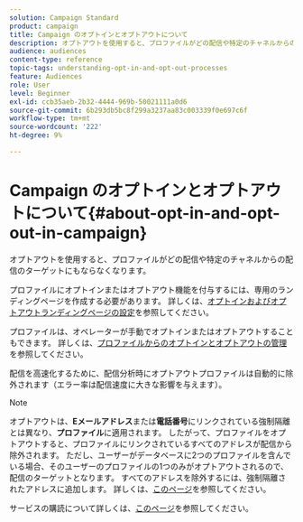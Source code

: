 ```yaml
---
solution: Campaign Standard
product: campaign
title: Campaign のオプトインとオプトアウトについて
description: オプトアウトを使用すると、プロファイルがどの配信や特定のチャネルからの配信のターゲットにもならなくなります。
audience: audiences
content-type: reference
topic-tags: understanding-opt-in-and-opt-out-processes
feature: Audiences
role: User
level: Beginner
exl-id: ccb35aeb-2b32-4444-969b-50021111a0d6
source-git-commit: 6b293db5bc8f299a3237aa83c003339f0e697c6f
workflow-type: tm+mt
source-wordcount: '222'
ht-degree: 9%

---
```


# Campaign のオプトインとオプトアウトについて{#about-opt-in-and-opt-out-in-campaign}

オプトアウトを使用すると、プロファイルがどの配信や特定のチャネルからの配信のターゲットにもならなくなります。

プロファイルにオプトインまたはオプトアウト機能を付与するには、専用のランディングページを作成する必要があります。 詳しくは、[オプトインおよびオプトアウトランディングページの設定](../../audiences/using/managing-opt-in-and-opt-out-in-campaign.md#setting-up-opt-in-and-opt-out-landing-pages)を参照してください。

プロファイルは、オペレーターが手動でオプトインまたはオプトアウトすることもできます。 詳しくは、[プロファイルからのオプトインとオプトアウトの管理](../../audiences/using/managing-opt-in-and-opt-out-in-campaign.md#managing-opt-in-and-opt-out-from-a-profile)を参照してください。

配信を高速化するために、配信分析時にオプトアウトプロファイルは自動的に除外されます（エラー率は配信速度に大きな影響を与えます）。

>[!NOTE]
>
>オプトアウトは、**Eメールアドレス**&#x200B;または&#x200B;**電話番号**&#x200B;にリンクされている強制隔離とは異なり、**プロファイル**&#x200B;に適用されます。 したがって、プロファイルをオプトアウトすると、プロファイルにリンクされているすべてのアドレスが配信から除外されます。 ただし、ユーザーがデータベースに2つのプロファイルを含んでいる場合、そのユーザーのプロファイルの1つのみがオプトアウトされるので、配信のターゲットとなります。 すべてのアドレスを除外するには、強制隔離されたアドレスに追加します。 詳しくは、[このページ](../../sending/using/understanding-quarantine-management.md#identifying-quarantined-addresses-for-the-entire-platform)を参照してください。

サービスの購読について詳しくは、[このページ](../../audiences/using/about-subscriptions.md)を参照してください。
